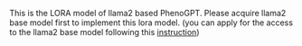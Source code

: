 This is the LORA model of llama2 based PhenoGPT. Please acquire llama2 base model first to implement this lora model. (you can apply for the access to the llama2 base model following this [instruction](https://huggingface.co/docs/transformers/model_doc/llama2))
